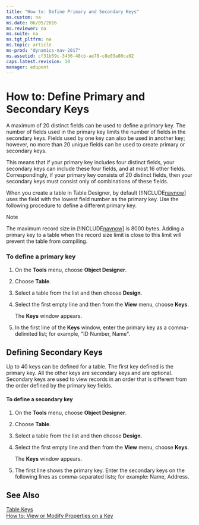 ```yaml
---
title: "How to: Define Primary and Secondary Keys"
ms.custom: na
ms.date: 06/05/2016
ms.reviewer: na
ms.suite: na
ms.tgt_pltfrm: na
ms.topic: article
ms-prod: "dynamics-nav-2017"
ms.assetid: cf31b59c-3436-48cb-ae78-c8e03a80ca92
caps.latest.revision: 10
manager: edupont
---
```

# How to: Define Primary and Secondary Keys
A maximum of 20 distinct fields can be used to define a primary key. The number of fields used in the primary key limits the number of fields in the secondary keys. Fields used by one key can also be used in another key; however, no more than 20 unique fields can be used to create primary or secondary keys.  
  
 This means that if your primary key includes four distinct fields, your secondary keys can include these four fields, and at most 16 other fields. Correspondingly, if your primary key consists of 20 distinct fields, then your secondary keys must consist only of combinations of these fields.  
  
 When you create a table in Table Designer, by default [!INCLUDE[navnow](includes/navnow_md.md)] uses the field with the lowest field number as the primary key. Use the following procedure to define a different primary key.  
  
> [!NOTE]  
>  The maximum record size in [!INCLUDE[navnow](includes/navnow_md.md)] is 8000 bytes. Adding a primary key to a table when the record size limit is close to this limit will prevent the table from compiling.  
  
### To define a primary key  
  
1.  On the **Tools** menu, choose **Object Designer**.  
  
2.  Choose **Table**.  
  
3.  Select a table from the list and then choose **Design**.  
  
4.  Select the first empty line and then from the **View** menu, choose **Keys**.  
  
     The **Keys** window appears.  
  
5.  In the first line of the **Keys** window, enter the primary key as a comma-delimited list; for example, "ID Number, Name".  
  
## Defining Secondary Keys  
 Up to 40 keys can be defined for a table. The first key defined is the primary key. All the other keys are secondary keys and are optional. Secondary keys are used to view records in an order that is different from the order defined by the primary key fields.  
  
#### To define a secondary key  
  
1.  On the **Tools** menu, choose **Object Designer**.  
  
2.  Choose **Table**.  
  
3.  Select a table from the list and then choose **Design**.  
  
4.  Select the first empty line and then from the **View** menu, choose **Keys**.  
  
     The **Keys** window appears.  
  
5.  The first line shows the primary key. Enter the secondary keys on the following lines as comma-separated lists; for example: Name, Address.  
  
## See Also  
 [Table Keys](Table-Keys.md)   
 [How to: View or Modify Properties on a Key](How-to--View-or-Modify-Properties-on-a-Key.md)